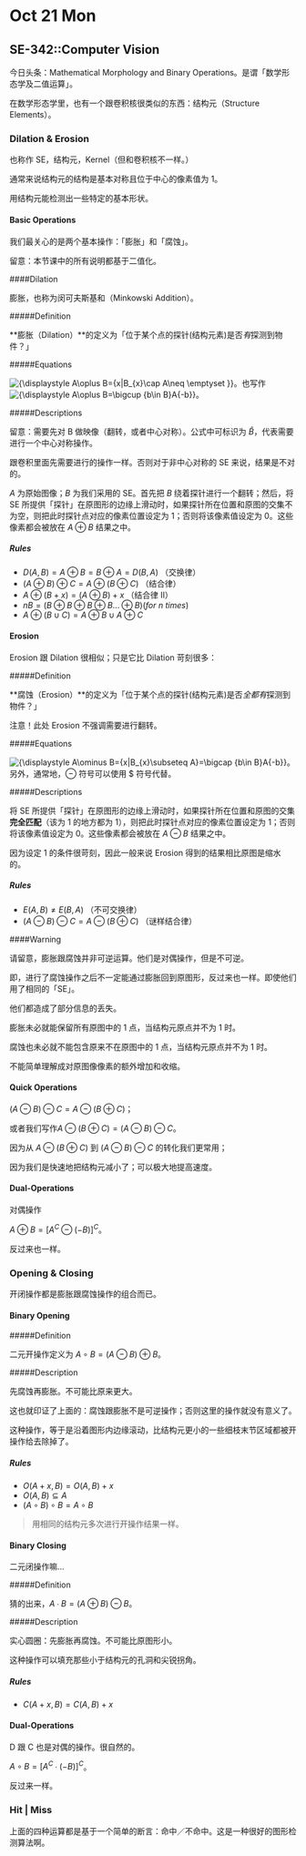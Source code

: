 # Oct 21 Mon

## SE-342::Computer Vision

今日头条：Mathematical Morphology and Binary Operations。是谓「数学形态学及二值运算」。

在数学形态学里，也有一个跟卷积核很类似的东西：结构元（Structure Elements）。

### Dilation & Erosion

也称作 SE，结构元，Kernel（但和卷积核不一样。）

通常来说结构元的结构是基本对称且位于中心的像素值为 1。

用结构元能检测出一些特定的基本形状。

#### Basic Operations

我们最关心的是两个基本操作：「膨胀」和「腐蚀」。

留意：本节课中的所有说明都基于二值化。

####Dilation

膨胀，也称为闵可夫斯基和（Minkowski Addition）。

#####Definition

**膨胀（Dilation）**的定义为「位于某个点的探针(结构元素)是否*有*探测到物件？」

#####Equations

![{\displaystyle A\oplus B=\{x|B_{x}\cap A\neq \emptyset \}}](https://wikimedia.org/api/rest_v1/media/math/render/svg/147d9ba93f224385ffd71be0fdea6b6a42c7301c)。也写作![{\displaystyle A\oplus B=\bigcup _{b\in B}A_{-b}}](https://wikimedia.org/api/rest_v1/media/math/render/svg/dc6b3304ed6539f47a042c9eaa15209eb8df1ace)。

#####Descriptions

留意：需要先对 B 做映像（翻转，或者中心对称）。公式中可标识为 $\hat{B}$，代表需要进行一个中心对称操作。

跟卷积里面先需要进行的操作一样。否则对于非中心对称的 SE 来说，结果是不对的。

$A$ 为原始图像；$B$ 为我们采用的 SE。首先把 $B$ 绕着探针进行一个翻转；然后，将 SE 所提供「探针」在原图形的边缘上滑动时，如果探针所在位置和原图的交集不为空，则把此时探针点对应的像素位置设定为 1；否则将该像素值设定为 0。这些像素都会被放在 $A ⊕ B$ 结果之中。

##### Rules

*   $D(A, B) = A ⊕ B = B ⊕ A = D(B, A)$ （交换律）
*   $(A ⊕ B) ⊕ C = A ⊕ (B ⊕ C)$ （结合律）
*   $A ⊕ (B + x) = (A ⊕ B) + x$ （结合律 II）
*   $nB = (B ⊕ B ⊕ B ⊕ B ... ⊕ B) (for\ n\ times)$
*   $A ⊕ (B ∪ C) = A ⊕ B ∪ A ⊕ C$

#### Erosion

Erosion 跟 Dilation 很相似；只是它比 Dilation 苛刻很多：

#####Definition

**腐蚀（Erosion）**的定义为「位于某个点的探针(结构元素)是否*全都有*探测到物件？」

注意！此处 Erosion 不强调需要进行翻转。

#####Equations

![{\displaystyle A\ominus B=\{x|B_{x}\subseteq A\}=\bigcap _{b\in B}A_{-b}}](https://wikimedia.org/api/rest_v1/media/math/render/svg/e328d1a1cd6516a4e32458d58918974934256113)。另外，通常地，⊖ 符号可以使用 \$ 符号代替。

#####Descriptions

将 SE 所提供「探针」在原图形的边缘上滑动时，如果探针所在位置和原图的交集**完全匹配**（该为 1 的地方都为 1），则把此时探针点对应的像素位置设定为 1；否则将该像素值设定为 0。这些像素都会被放在 $A ⊖ B$ 结果之中。

因为设定 1 的条件很苛刻，因此一般来说 Erosion 得到的结果相比原图是缩水的。

##### Rules

*   $E(A, B) ≠ E(B, A)$ （不可交换律）
*   $(A ⊖ B) ⊖ C = A ⊖ (B ⊕ C)$ （谜样结合律）

####Warning

请留意，膨胀跟腐蚀并非可逆运算。他们是对偶操作，但是不可逆。

即，进行了腐蚀操作之后不一定能通过膨胀回到原图形，反过来也一样。即使他们用了相同的「SE」。

他们都造成了部分信息的丢失。

膨胀未必就能保留所有原图中的 1 点，当结构元原点并不为 1 时。

腐蚀也未必就不能包含原来不在原图中的 1 点，当结构元原点并不为 1 时。

不能简单理解成对原图像像素的额外增加和收缩。

#### Quick Operations

$(A ⊖ B) ⊖ C = A ⊖ (B ⊕ C)$；

或者我们写作$A ⊖ (B ⊕ C) = (A ⊖ B) ⊖ C$。

因为从  $A ⊖ (B ⊕ C)$ 到 $(A ⊖ B) ⊖ C$ 的转化我们更常用；

因为我们是快速地把结构元减小了；可以极大地提高速度。

#### Dual-Operations

对偶操作

$A ⊕ B = [A^C ⊖ (- B)]^C$。

反过来也一样。

### Opening & Closing

开闭操作都是膨胀跟腐蚀操作的组合而已。

#### Binary Opening

#####Definition

二元开操作定义为 $A ∘ B = (A ⊖ B) ⊕ B$。

#####Description

先腐蚀再膨胀。不可能比原来更大。

这也就印证了上面的：腐蚀跟膨胀不是可逆操作；否则这里的操作就没有意义了。

这种操作，等于是沿着图形内边缘滚动，比结构元更小的一些细枝末节区域都被开操作给去除掉了。

##### Rules

*   $O(A + x, B) = O(A, B) + x$
*   $O(A, B) ⊆ A$
*   $(A ∘ B) ∘ B = A ∘ B$

>   用相同的结构元多次进行开操作结果一样。

#### Binary Closing

二元闭操作嘛…

#####Definition

猜的出来，$A ∙ B = (A ⊕ B) ⊖ B$。

#####Description

实心圆圈：先膨胀再腐蚀。不可能比原图形小。

这种操作可以填充那些小于结构元的孔洞和尖锐拐角。

##### Rules

*   $C(A + x, B) = C(A, B) + x$

#### Dual-Operations

D 跟 C 也是对偶的操作。很自然的。

$A ∘ B = [A^C ∙ (- B)]^C$。

反过来一样。

### Hit | Miss

上面的四种运算都是基于一个简单的断言：命中／不命中。这是一种很好的图形检测算法啊。